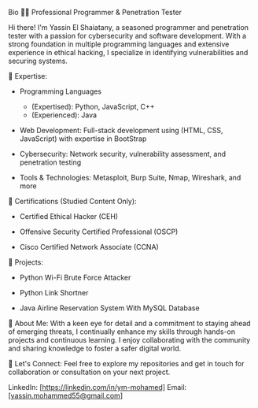Bio
👨‍💻 Professional Programmer & Penetration Tester

Hi there! I'm Yassin El Shaiatany, a seasoned programmer and penetration tester with a passion for cybersecurity and software development. With a strong foundation in multiple programming languages and extensive experience in ethical hacking, I specialize in identifying vulnerabilities and securing systems.

🔹 Expertise:

- Programming Languages 
  * (Expertised): Python, JavaScript, C++
  * (Experienced): Java

- Web Development: Full-stack development using (HTML, CSS, JavaScript) with expertise in BootStrap

- Cybersecurity: Network security, vulnerability assessment, and penetration testing

- Tools & Technologies: Metasploit, Burp Suite, Nmap, Wireshark, and more

🔹 Certifications (Studied Content Only):

- Certified Ethical Hacker (CEH)

- Offensive Security Certified Professional (OSCP)

- Cisco Certified Network Associate (CCNA)

🔹 Projects:

- Python Wi-Fi Brute Force Attacker

- Python Link Shortner

- Java Airline Reservation System With MySQL Database

🔹 About Me:
With a keen eye for detail and a commitment to staying ahead of emerging threats, I continually enhance my skills through hands-on projects and continuous learning. I enjoy collaborating with the community and sharing knowledge to foster a safer digital world.

🔹 Let's Connect:
Feel free to explore my repositories and get in touch for collaboration or consultation on your next project.

LinkedIn: [https://linkedin.com/in/ym-mohamed]
Email: [yassin.mohammed55@gmail.com]
